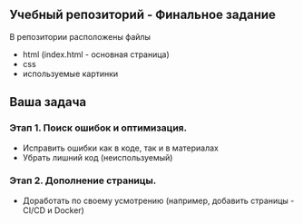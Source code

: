 ## Учебный репозиторий - Финальное задание

В репозитории расположены файлы 
- html (index.html - основная страница)
- css
- используемые картинки

## Ваша задача

### Этап 1. Поиск ошибок и оптимизация.
- Исправить ошибки как в коде, так и в материалах
- Убрать лишний код (неиспользуемый)

### Этап 2. Дополнение страницы.
- Доработать по своему усмотрению (например, добавить страницы - CI/CD и Docker)
